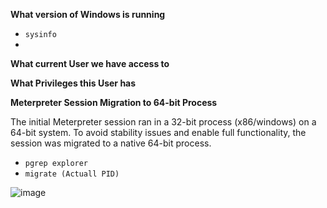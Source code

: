 **What version of Windows is running**

- `sysinfo`
- 
**What current User we have access to**

**What Privileges this User has**

**Meterpreter Session Migration to 64-bit Process**

The initial Meterpreter session ran in a 32-bit process (x86/windows) on a 64-bit system. To avoid stability issues and enable full functionality, the session was migrated to a native 64-bit process.
- `pgrep explorer`
- `migrate (Actuall PID)`

![image](https://github.com/user-attachments/assets/00d5e812-50e3-4d54-915a-eeb787cdadb2)

